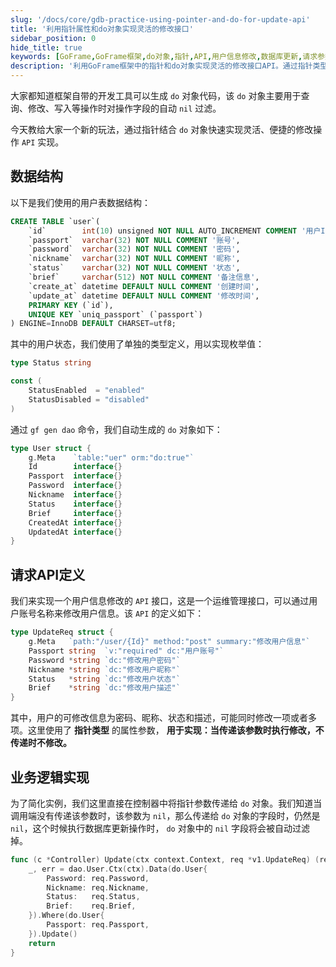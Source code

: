 ```yaml
---
slug: '/docs/core/gdb-practice-using-pointer-and-do-for-update-api'
title: '利用指针属性和do对象实现灵活的修改接口'
sidebar_position: 0
hide_title: true
keywords: [GoFrame,GoFrame框架,do对象,指针,API,用户信息修改,数据库更新,请求参数,业务逻辑,自动过滤]
description: '利用GoFrame框架中的指针和do对象实现灵活的修改接口API。通过指针类型的属性参数和do对象，开发者可以轻松实现用户信息的修改操作，包括密码、昵称、状态等字段的更新，从而有效简化数据库更新的复杂度。'
---
```


大家都知道框架自带的开发工具可以生成 `do` 对象代码，该 `do` 对象主要用于查询、修改、写入等操作时对操作字段的自动 `nil` 过滤。

今天教给大家一个新的玩法，通过指针结合 `do` 对象快速实现灵活、便捷的修改操作 `API` 实现。

## 数据结构

以下是我们使用的用户表数据结构：

```sql
CREATE TABLE `user`(
    `id`        int(10) unsigned NOT NULL AUTO_INCREMENT COMMENT '用户ID',
    `passport`  varchar(32) NOT NULL COMMENT '账号',
    `password`  varchar(32) NOT NULL COMMENT '密码',
    `nickname`  varchar(32) NOT NULL COMMENT '昵称',
    `status`    varchar(32) NOT NULL COMMENT '状态',
    `brief`     varchar(512) NOT NULL COMMENT '备注信息',
    `create_at` datetime DEFAULT NULL COMMENT '创建时间',
    `update_at` datetime DEFAULT NULL COMMENT '修改时间',
    PRIMARY KEY (`id`),
    UNIQUE KEY `uniq_passport` (`passport`)
) ENGINE=InnoDB DEFAULT CHARSET=utf8;
```

其中的用户状态，我们使用了单独的类型定义，用以实现枚举值：

```go
type Status string

const (
    StatusEnabled  = "enabled"
    StatusDisabled = "disabled"
)
```

通过 `gf gen dao` 命令，我们自动生成的 `do` 对象如下：

```go
type User struct {
    g.Meta    `table:"uer" orm:"do:true"`
    Id        interface{}
    Passport  interface{}
    Password  interface{}
    Nickname  interface{}
    Status    interface{}
    Brief     interface{}
    CreatedAt interface{}
    UpdatedAt interface{}
}
```

## 请求API定义

我们来实现一个用户信息修改的 `API` 接口，这是一个运维管理接口，可以通过用户账号名称来修改用户信息。该 `API` 的定义如下：

```go
type UpdateReq struct {
    g.Meta   `path:"/user/{Id}" method:"post" summary:"修改用户信息"`
    Passport string  `v:"required" dc:"用户账号"`
    Password *string `dc:"修改用户密码"`
    Nickname *string `dc:"修改用户昵称"`
    Status   *string `dc:"修改用户状态"`
    Brief    *string `dc:"修改用户描述"`
}
```

其中，用户的可修改信息为密码、昵称、状态和描述，可能同时修改一项或者多项。这里使用了 **指针类型** 的属性参数， **用于实现：当传递该参数时执行修改，不传递时不修改。**

## 业务逻辑实现

为了简化实例，我们这里直接在控制器中将指针参数传递给 `do` 对象。我们知道当调用端没有传递该参数时，该参数为 `nil`，那么传递给 `do` 对象的字段时，仍然是 `nil`，这个时候执行数据库更新操作时， `do` 对象中的 `nil` 字段将会被自动过滤掉。

```go
func (c *Controller) Update(ctx context.Context, req *v1.UpdateReq) (res *v1.UpdateRes, err error) {
    _, err = dao.User.Ctx(ctx).Data(do.User{
        Password: req.Password,
        Nickname: req.Nickname,
        Status:   req.Status,
        Brief:    req.Brief,
    }).Where(do.User{
        Passport: req.Passport,
    }).Update()
    return
}
```
